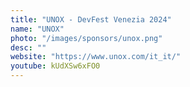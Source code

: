 ```yaml
---
title: "UNOX - DevFest Venezia 2024"
name: "UNOX"
photo: "/images/sponsors/unox.png"
desc: ""
website: "https://www.unox.com/it_it/"
youtube: kUdXSw6xFO0
---
```

